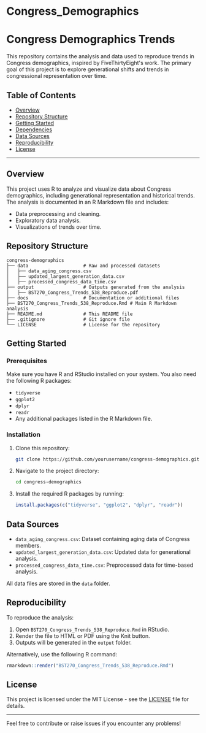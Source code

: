# Congress_Demographics

# Congress Demographics Trends

This repository contains the analysis and data used to reproduce trends in Congress demographics, inspired by FiveThirtyEight's work. The primary goal of this project is to explore generational shifts and trends in congressional representation over time.

## Table of Contents

- [Overview](#overview)
- [Repository Structure](#repository-structure)
- [Getting Started](#getting-started)
- [Dependencies](#dependencies)
- [Data Sources](#data-sources)
- [Reproducibility](#reproducibility)
- [License](#license)

---

## Overview

This project uses R to analyze and visualize data about Congress demographics, including generational representation and historical trends. The analysis is documented in an R Markdown file and includes:

- Data preprocessing and cleaning.
- Exploratory data analysis.
- Visualizations of trends over time.

## Repository Structure

```
congress-demographics
├── data                    # Raw and processed datasets
│   ├── data_aging_congress.csv
│   ├── updated_largest_generation_data.csv
│   ├── processed_congress_data_time.csv
├── output                  # Outputs generated from the analysis
│   ├── BST270_Congress_Trends_538_Reproduce.pdf
├── docs                    # Documentation or additional files
├── BST270_Congress_Trends_538_Reproduce.Rmd # Main R Markdown analysis
├── README.md               # This README file
├── .gitignore              # Git ignore file
└── LICENSE                 # License for the repository
```

## Getting Started

### Prerequisites

Make sure you have R and RStudio installed on your system. You also need the following R packages:

- `tidyverse`
- `ggplot2`
- `dplyr`
- `readr`
- Any additional packages listed in the R Markdown file.

### Installation

1. Clone this repository:

   ```bash
   git clone https://github.com/yourusername/congress-demographics.git
   ```

2. Navigate to the project directory:

   ```bash
   cd congress-demographics
   ```

3. Install the required R packages by running:

   ```R
   install.packages(c("tidyverse", "ggplot2", "dplyr", "readr"))
   ```

## Data Sources

- `data_aging_congress.csv`: Dataset containing aging data of Congress members.
- `updated_largest_generation_data.csv`: Updated data for generational analysis.
- `processed_congress_data_time.csv`: Preprocessed data for time-based analysis.

All data files are stored in the `data` folder.

## Reproducibility

To reproduce the analysis:

1. Open `BST270_Congress_Trends_538_Reproduce.Rmd` in RStudio.
2. Render the file to HTML or PDF using the Knit button.
3. Outputs will be generated in the `output` folder.

Alternatively, use the following R command:

```R
rmarkdown::render("BST270_Congress_Trends_538_Reproduce.Rmd")
```

## License

This project is licensed under the MIT License - see the [LICENSE](LICENSE) file for details.

---

Feel free to contribute or raise issues if you encounter any problems!

